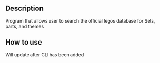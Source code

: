 ## Description   
Program that allows user to search the official legos database for Sets, parts, and themes  

## How to use
Will update after CLI has been added
